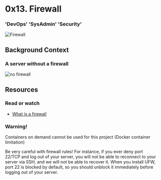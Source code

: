 # 0x13. Firewall
### 'DevOps' 'SysAdmin' 'Security'
![Firewall](https://s3.amazonaws.com/intranet-projects-files/holbertonschool-sysadmin_devops/284/V1HjQ1Y.png)

## Background Context
### A server without a firewall
![no firewall](https://s3.amazonaws.com/intranet-projects-files/holbertonschool-sysadmin_devops/155/holbertonschool-firewall.gif)

## Resources
### Read or watch
* [What is a firewall](https://intranet.alxswe.com/rltoken/vjB4LyHRdtEImzZcuD89ZQ)

### Warning!
Containers on demand cannot be used for this project (Docker container limitation)

Be very careful with firewall rules! For instance, if you ever deny port 22/TCP and log out of your server, you will not be able to reconnect to your server via SSH, and we will not be able to recover it. When you install UFW, port 22 is blocked by default, so you should unblock it immediately before logging out of your server.
